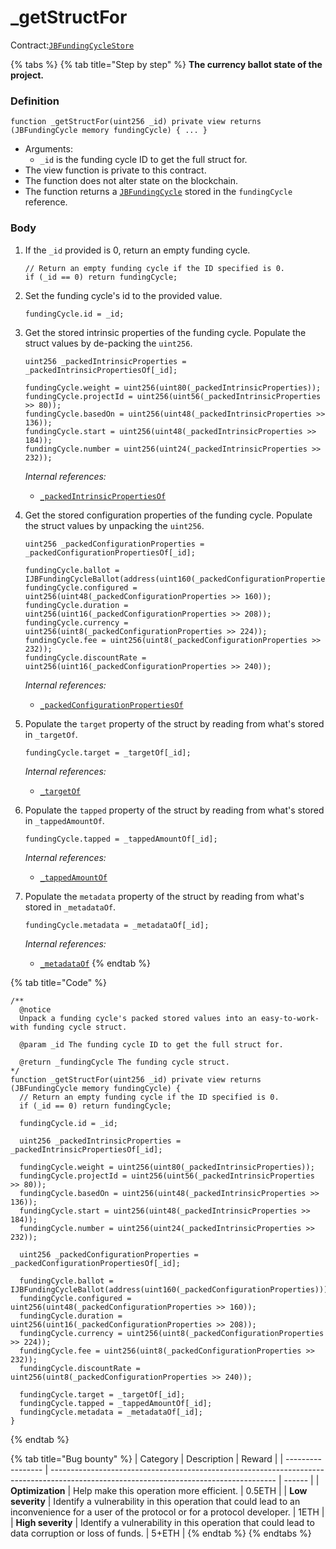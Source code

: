 # \_getStructFor

Contract:[`JBFundingCycleStore`](../)​

{% tabs %}
{% tab title="Step by step" %}
**The currency ballot state of the project.**

### Definition

```solidity
function _getStructFor(uint256 _id) private view returns (JBFundingCycle memory fundingCycle) { ... }
```

* Arguments:
  * `_id` is the funding cycle ID to get the full struct for.
* The view function is private to this contract.
* The function does not alter state on the blockchain.
* The function returns a [`JBFundingCycle`](../../../data-structures/jbfundingcycle.md) stored in the `fundingCycle` reference.

### Body

1.  If the `_id` provided is 0, return an empty funding cycle.

    ```solidity
    // Return an empty funding cycle if the ID specified is 0.
    if (_id == 0) return fundingCycle;
    ```
2.  Set the funding cycle's id to the provided value.

    ```solidity
    fundingCycle.id = _id;
    ```
3.  Get the stored intrinsic properties of the funding cycle. Populate the struct values by de-packing the `uint256`.

    ```solidity
    uint256 _packedIntrinsicProperties = _packedIntrinsicPropertiesOf[_id];

    fundingCycle.weight = uint256(uint80(_packedIntrinsicProperties));
    fundingCycle.projectId = uint256(uint56(_packedIntrinsicProperties >> 80));
    fundingCycle.basedOn = uint256(uint48(_packedIntrinsicProperties >> 136));
    fundingCycle.start = uint256(uint48(_packedIntrinsicProperties >> 184));
    fundingCycle.number = uint256(uint24(_packedIntrinsicProperties >> 232));
    ```

    _Internal references:_

    * [`_packedIntrinsicPropertiesOf`](../properties/\_packedintrinsicpropertiesof.md)
4.  Get the stored configuration properties of the funding cycle. Populate the struct values by unpacking the `uint256`.

    ```solidity
    uint256 _packedConfigurationProperties = _packedConfigurationPropertiesOf[_id];
      
    fundingCycle.ballot = IJBFundingCycleBallot(address(uint160(_packedConfigurationProperties)));
    fundingCycle.configured = uint256(uint48(_packedConfigurationProperties >> 160));
    fundingCycle.duration = uint256(uint16(_packedConfigurationProperties >> 208));
    fundingCycle.currency = uint256(uint8(_packedConfigurationProperties >> 224));
    fundingCycle.fee = uint256(uint8(_packedConfigurationProperties >> 232));
    fundingCycle.discountRate = uint256(uint16(_packedConfigurationProperties >> 240));
    ```

    _Internal references:_

    * [`_packedConfigurationPropertiesOf`](../properties/\_packedconfigurationpropertiesof.md)
5.  Populate the `target` property of the struct by reading from what's stored in `_targetOf`.

    ```solidity
    fundingCycle.target = _targetOf[_id];
    ```

    _Internal references:_

    * [`_targetOf`](../properties/\_targetof.md)
6.  Populate the `tapped` property of the struct by reading from what's stored in `_tappedAmountOf`.

    ```solidity
    fundingCycle.tapped = _tappedAmountOf[_id];
    ```

    _Internal references:_

    * [`_tappedAmountOf`](../properties/\_targetof.md)
7.  Populate the `metadata` property of the struct by reading from what's stored in `_metadataOf`.

    ```solidity
    fundingCycle.metadata = _metadataOf[_id];
    ```

    _Internal references:_

    * [`_metadataOf`](../properties/\_metadataof.md)
{% endtab %}

{% tab title="Code" %}
```solidity
/**
  @notice 
  Unpack a funding cycle's packed stored values into an easy-to-work-with funding cycle struct.

  @param _id The funding cycle ID to get the full struct for.

  @return _fundingCycle The funding cycle struct.
*/
function _getStructFor(uint256 _id) private view returns (JBFundingCycle memory fundingCycle) {
  // Return an empty funding cycle if the ID specified is 0.
  if (_id == 0) return fundingCycle;

  fundingCycle.id = _id;

  uint256 _packedIntrinsicProperties = _packedIntrinsicPropertiesOf[_id];

  fundingCycle.weight = uint256(uint80(_packedIntrinsicProperties));
  fundingCycle.projectId = uint256(uint56(_packedIntrinsicProperties >> 80));
  fundingCycle.basedOn = uint256(uint48(_packedIntrinsicProperties >> 136));
  fundingCycle.start = uint256(uint48(_packedIntrinsicProperties >> 184));
  fundingCycle.number = uint256(uint24(_packedIntrinsicProperties >> 232));

  uint256 _packedConfigurationProperties = _packedConfigurationPropertiesOf[_id];
  
  fundingCycle.ballot = IJBFundingCycleBallot(address(uint160(_packedConfigurationProperties)));
  fundingCycle.configured = uint256(uint48(_packedConfigurationProperties >> 160));
  fundingCycle.duration = uint256(uint16(_packedConfigurationProperties >> 208));
  fundingCycle.currency = uint256(uint8(_packedConfigurationProperties >> 224));
  fundingCycle.fee = uint256(uint8(_packedConfigurationProperties >> 232));
  fundingCycle.discountRate = uint256(uint8(_packedConfigurationProperties >> 240));
  
  fundingCycle.target = _targetOf[_id];
  fundingCycle.tapped = _tappedAmountOf[_id];
  fundingCycle.metadata = _metadataOf[_id];
}
```
{% endtab %}

{% tab title="Bug bounty" %}
| Category          | Description                                                                                                                            | Reward |
| ----------------- | -------------------------------------------------------------------------------------------------------------------------------------- | ------ |
| **Optimization**  | Help make this operation more efficient.                                                                                               | 0.5ETH |
| **Low severity**  | Identify a vulnerability in this operation that could lead to an inconvenience for a user of the protocol or for a protocol developer. | 1ETH   |
| **High severity** | Identify a vulnerability in this operation that could lead to data corruption or loss of funds.                                        | 5+ETH  |
{% endtab %}
{% endtabs %}

